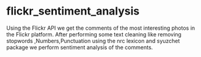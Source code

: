 # flickr_sentiment_analysis
Using the Flickr API we get the comments of the most interesting photos in the Flickr platform. After performing some text cleaning like removing stopwords ,Numbers,Punctuation using the nrc lexicon and syuzchet package we perform sentiment analysis of the comments.
